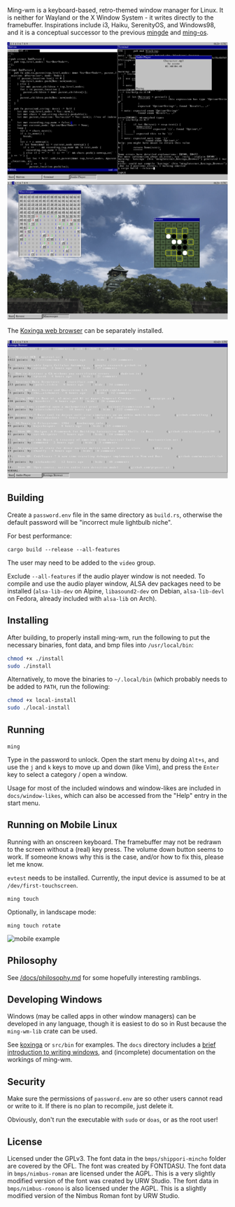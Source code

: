 Ming-wm is a keyboard-based, retro-themed window manager for Linux. It is neither for Wayland or the X Window System - it writes directly to the framebuffer. Inspirations include i3, Haiku, SerenityOS, and Windows98, and it is a conceptual successor to the previous [mingde](https://github.com/stjet/mingde) and [ming-os](https://github.com/stjet/ming-os).

![example 1](/docs/images/ws1.png)
![example 2](/docs/images/ws3.png)

The [Koxinga web browser](https://github.com/stjet/koxinga) can be separately installed.

![koxinga browser example](/docs/images/koxinga.png)

## Building

Create a `password.env` file in the same directory as `build.rs`, otherwise the default password will be "incorrect mule lightbulb niche".

For best performance:

```
cargo build --release --all-features
```

The user may need to be added to the `video` group.

Exclude `--all-features` if the audio player window is not needed. To compile and use the audio player window, ALSA dev packages need to be installed (`alsa-lib-dev` on Alpine, `libasound2-dev` on Debian, `alsa-lib-devl` on Fedora, already included with `alsa-lib` on Arch).

## Installing

After building, to properly install ming-wm, run the following to put the necessary binaries, font data, and bmp files into `/usr/local/bin`:

```bash
chmod +x ./install
sudo ./install
```

Alternatively, to move the binaries to `~/.local/bin` (which probably needs to be added to `PATH`, run the following:

```bash
chmod +x local-install
sudo ./local-install
```

## Running

```
ming
```

Type in the password to unlock. Open the start menu by doing `Alt+s`, and use the `j` and `k` keys to move up and down (like Vim), and press the `Enter` key to select a category / open a window.

Usage for most of the included windows and window-likes are included in `docs/window-likes`, which can also be accessed from the "Help" entry in the start menu.

## Running on Mobile Linux

Running with an onscreen keyboard. The framebuffer may not be redrawn to the screen without a (real) key press. The volume down button seems to work. If someone knows why this is the case, and/or how to fix this, please let me know.

`evtest` needs to be installed. Currently, the input device is assumed to be at `/dev/first-touchscreen`.

```
ming touch
```

Optionally, in landscape mode:

```
ming touch rotate
```

<image alt="mobile example" src="/docs/images/mobile.png" width="50%">

## Philosophy

See [/docs/philosophy.md](/docs/philosophy.md) for some hopefully interesting ramblings.

## Developing Windows

Windows (may be called apps in other window managers) can be developed in any language, though it is easiest to do so in Rust because the `ming-wm-lib` crate can be used.

See [koxinga](https://github.com/stjet/koxinga) or `src/bin` for examples. The `docs` directory includes a [brief introduction to writing windows](docs/system/writing_windows.md), and (incomplete) documentation on the workings of ming-wm.

## Security

Make sure the permissions of `password.env` are so other users cannot read or write to it. If there is no plan to recompile, just delete it.

Obviously, don't run the executable with `sudo` or `doas`, or as the root user!

## License

Licensed under the GPLv3. The font data in the `bmps/shippori-mincho` folder are covered by the OFL. The font was created by FONTDASU. The font data in `bmps/nimbus-roman` are licensed under the AGPL. This is a very slightly modified version of the font was created by URW Studio. The font data in `bmps/nimbus-romono` is also licensed under the AGPL. This is a slightly modified version of the Nimbus Roman font by URW Studio.

